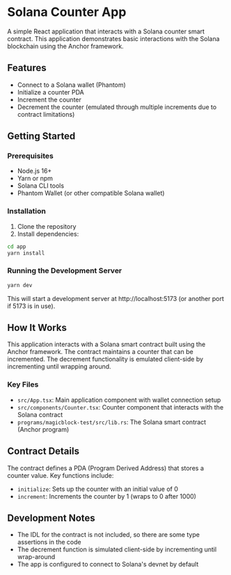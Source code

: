 # Solana Counter App

A simple React application that interacts with a Solana counter smart contract. This application demonstrates basic interactions with the Solana blockchain using the Anchor framework.

## Features

- Connect to a Solana wallet (Phantom)
- Initialize a counter PDA
- Increment the counter
- Decrement the counter (emulated through multiple increments due to contract limitations)

## Getting Started

### Prerequisites

- Node.js 16+
- Yarn or npm
- Solana CLI tools
- Phantom Wallet (or other compatible Solana wallet)

### Installation

1. Clone the repository
2. Install dependencies:

```bash
cd app
yarn install
```

### Running the Development Server

```bash
yarn dev
```

This will start a development server at http://localhost:5173 (or another port if 5173 is in use).

## How It Works

This application interacts with a Solana smart contract built using the Anchor framework. The contract maintains a counter that can be incremented. The decrement functionality is emulated client-side by incrementing until wrapping around.

### Key Files

- `src/App.tsx`: Main application component with wallet connection setup
- `src/components/Counter.tsx`: Counter component that interacts with the Solana contract
- `programs/magicblock-test/src/lib.rs`: The Solana smart contract (Anchor program)

## Contract Details

The contract defines a PDA (Program Derived Address) that stores a counter value. Key functions include:

- `initialize`: Sets up the counter with an initial value of 0
- `increment`: Increments the counter by 1 (wraps to 0 after 1000)

## Development Notes

- The IDL for the contract is not included, so there are some type assertions in the code
- The decrement function is simulated client-side by incrementing until wrap-around
- The app is configured to connect to Solana's devnet by default
